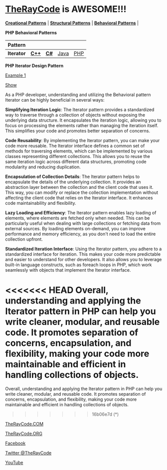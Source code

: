 # [TheRayCode](../../README.md) is AWESOME!!! 

**[Creational Patterns](../README.md)** | **[Structural Patterns](../../Structural/README.md)** | **[Behavioral Patterns](../../Behavioral/README.md)** |

**PHP Behavioral Patterns**

|Pattern|   |   |   |   |
|---|---|---|---|---|
| **Iterator** | [**C++**](../../../CPP/Behavioral/Iterator/README.md) | [**C#**](../../../Csharp/Behavioral/Iterator/README.md) | [Java](../../../Java/Behavioral/Iterator/README.md) | [PHP](../../../PHP/Behavioral/Iterator/README.md) |

**PHP Iterator Design Pattern**

[Example 1](./I1/README.md)

[Show](./Show/README.md)


As a PHP developer, understanding and utilizing the Behavioral pattern Iterator can be highly beneficial in several ways:

**Simplifying Iteration Logic**: The Iterator pattern provides a standardized way to traverse through a collection of objects without exposing the underlying data structure. 
It encapsulates the iteration logic, allowing you to focus on processing the elements rather than managing the iteration itself. 
This simplifies your code and promotes better separation of concerns.

**Code Reusability**: By implementing the Iterator pattern, you can make your code more reusable. 
The Iterator interface defines a common set of methods for traversing elements, which can be implemented by various classes representing different collections. 
This allows you to reuse the same iteration logic across different data structures, promoting code modularity and reducing duplication.

**Encapsulation of Collection Details**: The Iterator pattern helps to encapsulate the details of the underlying collection. 
It provides an abstraction layer between the collection and the client code that uses it. 
This way, you can modify or replace the collection implementation without affecting the client code that relies on the Iterator interface. 
It enhances code maintainability and flexibility.

**Lazy Loading and Efficiency**: The Iterator pattern enables lazy loading of elements, where elements are fetched only when needed. 
This can be particularly useful when dealing with large collections or fetching data from external sources. 
By loading elements on-demand, you can improve performance and memory efficiency, as you don't need to load the entire collection upfront.

**Standardized Iteration Interface**: Using the Iterator pattern, you adhere to a standardized interface for iteration. 
This makes your code more predictable and easier to understand for other developers. 
It also allows you to leverage built-in language constructs, such as foreach loops in PHP, which work seamlessly with objects that implement the Iterator interface.

<<<<<<< HEAD
Overall, understanding and applying the Iterator pattern in PHP can help you write cleaner, modular, and reusable code. It promotes separation of concerns, encapsulation, and flexibility, making your code more maintainable and efficient in handling collections of objects.
=======
Overall, understanding and applying the Iterator pattern in PHP can help you write cleaner, modular, and reusable code. 
It promotes separation of concerns, encapsulation, and flexibility, making your code more maintainable and efficient in handling collections of objects.
>>>>>>> 16b06e7d (*)

[TheRayCode.COM](https://www.TheRayCode.com)

[TheRayCode.ORG](https://www.TheRayCode.org)

[Facebook](https://www.facebook.com/TheRayCode/)

[Twitter @TheRayCode](https://www.twitter.com/TheRayCode/)

[YouTube](https://www.youtube.com/TheRayCode/)

